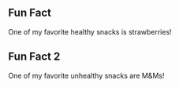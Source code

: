 ## Fun Fact
One of my favorite healthy snacks is strawberries!

## Fun Fact 2
One of my favorite unhealthy snacks are M&Ms!